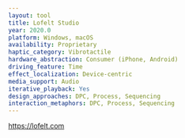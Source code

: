 ```yaml
---
layout: tool
title: Lofelt Studio
year: 2020.0
platform: Windows, macOS
availability: Proprietary
haptic_category: Vibrotactile
hardware_abstraction: Consumer (iPhone, Android)
driving_feature: Time
effect_localization: Device-centric
media_support: Audio
iterative_playback: Yes
design_approaches: DPC, Process, Sequencing
interaction_metaphors: DPC, Process, Sequencing
---
```

https://lofelt.com